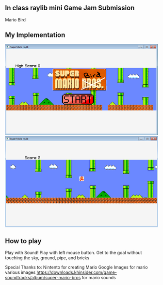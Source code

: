 ## In class raylib mini Game Jam Submission
Mario Bird


## My Implementation
![A screenshot of the included sample project](raygame/MarioBird.png)
![A screenshot of the included sample project](raygame/MarioBird1.png)

## How to play
Play with Sound!
Play with left mouse button.
Get to the goal without touching the sky, ground, pipe, and bricks

Special Thanks to:
Nintento for creating Mario
Google Images for mario various images
https://downloads.khinsider.com/game-soundtracks/album/super-mario-bros for mario sounds
